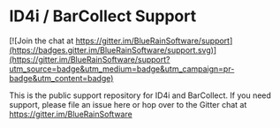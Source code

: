 # ID4i / BarCollect Support

[![Join the chat at https://gitter.im/BlueRainSoftware/support](https://badges.gitter.im/BlueRainSoftware/support.svg)](https://gitter.im/BlueRainSoftware/support?utm_source=badge&utm_medium=badge&utm_campaign=pr-badge&utm_content=badge)

This is the public support repository for ID4i and BarCollect.
If you need support, please file an issue here or hop over to the Gitter chat at https://gitter.im/BlueRainSoftware

